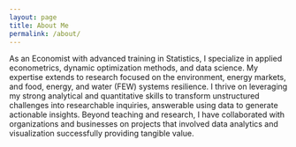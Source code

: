 ```yaml
---
layout: page
title: About Me
permalink: /about/
---
```


As an Economist with advanced training in Statistics, I specialize in applied econometrics, dynamic optimization methods, and data science. My expertise extends to research focused on the environment, energy markets, and food, energy, and water (FEW) systems resilience. I thrive on leveraging my strong analytical and quantitative skills to transform unstructured challenges into researchable inquiries, answerable using data to generate actionable insights. Beyond teaching and research, I have collaborated with organizations and businesses on projects that involved data analytics and visualization successfully providing tangible value. 



